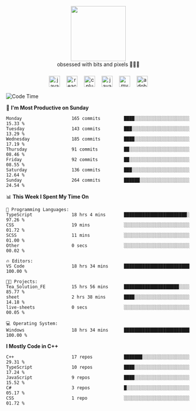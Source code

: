 


  <div align="center">
    
   <img src = "https://i.postimg.cc/W1R4TF4j/d6kpuve-c97567cf-518b-4b86-a271-5c89d88d22f7.gif"  width=150px height=150px />
 </div>

<div align="center">
  obsessed with bits and pixels 🧑‍💻🎨
</div>

  ###
<div align="center">
 <img src="https://cdn.jsdelivr.net/gh/devicons/devicon/icons/javascript/javascript-original.svg" height="30" alt="javascript logo"  />
  <img width="10" />
  <img src="https://cdn.jsdelivr.net/gh/devicons/devicon/icons/react/react-original.svg" height="30" alt="react logo"  />
  <img width="10" />
   <!--<img src="https://cdn.jsdelivr.net/gh/devicons/devicon/icons/nodejs/nodejs-original.svg" height="30" alt="nodejs logo"  />
  <img width="10" />
 <img src="https://cdn.jsdelivr.net/gh/devicons/devicon/icons/flutter/flutter-original.svg" height="30" alt="flutter logo"  />
 <img width="10" />-->
  <img src="https://cdn.jsdelivr.net/gh/devicons/devicon/icons/cplusplus/cplusplus-original.svg" height="30" alt="cpluplus logo"  />
  <img width="10" />
  <img src="https://cdn.jsdelivr.net/gh/devicons/devicon/icons/java/java-original.svg" height="30" alt="java logo"  />
  <img width="10" />
  <img src="https://skillicons.dev/icons?i=mysql" height="30" alt="mysql logo"  />
  <img width="10" />
  <img src="https://skillicons.dev/icons?i=pr" height="30" alt="adobepremierepro logo"  />
</div>

<!--START_SECTION:waka-->
![Code Time](http://img.shields.io/badge/Code%20Time-1%2C210%20hrs%2011%20mins-blue)

📅 **I'm Most Productive on Sunday** 

```text
Monday                   165 commits         ████░░░░░░░░░░░░░░░░░░░░░   15.33 % 
Tuesday                  143 commits         ███░░░░░░░░░░░░░░░░░░░░░░   13.29 % 
Wednesday                185 commits         ████░░░░░░░░░░░░░░░░░░░░░   17.19 % 
Thursday                 91 commits          ██░░░░░░░░░░░░░░░░░░░░░░░   08.46 % 
Friday                   92 commits          ██░░░░░░░░░░░░░░░░░░░░░░░   08.55 % 
Saturday                 136 commits         ███░░░░░░░░░░░░░░░░░░░░░░   12.64 % 
Sunday                   264 commits         ██████░░░░░░░░░░░░░░░░░░░   24.54 % 
```


📊 **This Week I Spent My Time On** 

```text
💬 Programming Languages: 
TypeScript               18 hrs 4 mins       ████████████████████████░   97.26 % 
CSS                      19 mins             ░░░░░░░░░░░░░░░░░░░░░░░░░   01.72 % 
SCSS                     11 mins             ░░░░░░░░░░░░░░░░░░░░░░░░░   01.00 % 
Other                    0 secs              ░░░░░░░░░░░░░░░░░░░░░░░░░   00.02 % 

🔥 Editors: 
VS Code                  18 hrs 34 mins      █████████████████████████   100.00 % 

🐱‍💻 Projects: 
Tea_Solution_FE          15 hrs 56 mins      █████████████████████░░░░   85.77 % 
sheet                    2 hrs 38 mins       ████░░░░░░░░░░░░░░░░░░░░░   14.18 % 
live-sheets              0 secs              ░░░░░░░░░░░░░░░░░░░░░░░░░   00.05 % 

💻 Operating System: 
Windows                  18 hrs 34 mins      █████████████████████████   100.00 % 
```

**I Mostly Code in C++** 

```text
C++                      17 repos            ███████░░░░░░░░░░░░░░░░░░   29.31 % 
TypeScript               10 repos            ████░░░░░░░░░░░░░░░░░░░░░   17.24 % 
JavaScript               9 repos             ████░░░░░░░░░░░░░░░░░░░░░   15.52 % 
C#                       3 repos             █░░░░░░░░░░░░░░░░░░░░░░░░   05.17 % 
CSS                      1 repo              ░░░░░░░░░░░░░░░░░░░░░░░░░   01.72 % 
```




<!--END_SECTION:waka-->
